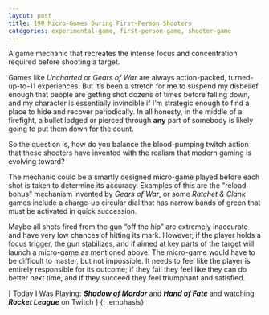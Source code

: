 ```yaml
---
layout: post
title: 190 Micro-Games During First-Person Shooters
categories: experimental-game, first-person-game, shooter-game
---
```

A game mechanic that recreates the intense focus and concentration required before shooting a target.

Games like *Uncharted* or *Gears of War* are always action-packed, turned-up-to-11 experiences.  But it’s been a stretch for me to suspend my disbelief enough that people are getting shot dozens of times before falling down, and my character is essentially invincible if I’m strategic enough to find a place to hide and recover periodically.  In all honesty, in the middle of a firefight, a bullet lodged or pierced through **any** part of somebody is likely going to put them down for the count.

So the question is, how do you balance the blood-pumping twitch action that these shooters have invented with the realism that modern gaming is evolving toward?

The mechanic could be a smartly designed micro-game played before each shot is taken to determine its accuracy.  Examples of this are the "reload bonus" mechanism invented by *Gears of War*, or some *Ratchet & Clank* games include a charge-up circular dial that has narrow bands of green that must be activated in quick succession.

Maybe all shots fired from the gun “off the hip” are extremely inaccurate and have very low chances of hitting its mark.  However, if the player holds a focus trigger, the gun stabilizes, and if aimed at key parts of the target will launch a micro-game as mentioned above.  The micro-game would have to be difficult to master, but not impossible.  It needs to feel like the player is entirely responsible for its outcome; if they fail they feel like they can do better next time, and if they succeed they feel triumphant and satisfied.

[ Today I Was Playing: ***Shadow of Mordor*** and ***Hand of Fate*** and watching ***Rocket League*** on Twitch ]
{: .emphasis}

